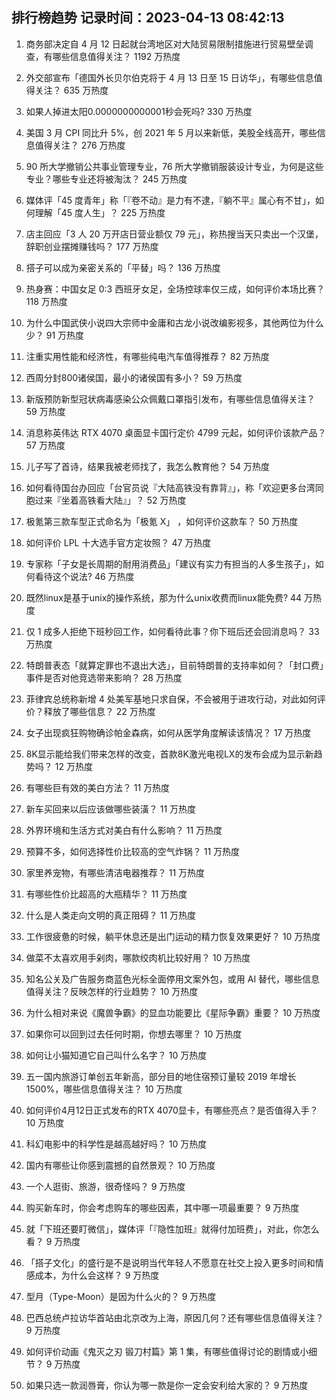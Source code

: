 
## 排行榜趋势 记录时间：2023-04-13 08:42:13
  
  1. 商务部决定自 4 月 12 日起就台湾地区对大陆贸易限制措施进行贸易壁垒调查，有哪些信息值得关注？ 1192 万热度
    
  2. 外交部宣布「德国外长贝尔伯克将于 4 月 13 日至 15 日访华」，有哪些信息值得关注？ 635 万热度
    
  3. 如果人掉进太阳0.0000000000001秒会死吗? 330 万热度
    
  4. 美国 3 月 CPI 同比升 5%，创 2021 年 5 月以来新低，美股全线高开，哪些信息值得关注？ 276 万热度
    
  5. 90 所大学撤销公共事业管理专业，76 所大学撤销服装设计专业，为何是这些专业？哪些专业还将被淘汰？ 245 万热度
    
  6. 媒体评「45 度青年」称「『卷不动』是力有不逮，『躺不平』属心有不甘」，如何理解「45 度人生」？ 225 万热度
    
  7. 店主回应「3 人 20 万开店日营业额仅 79 元」，称热搜当天只卖出一个汉堡，辞职创业摆摊赚钱吗？ 177 万热度
    
  8. 搭子可以成为亲密关系的「平替」吗？ 136 万热度
    
  9. 热身赛：中国女足 0:3 西班牙女足，全场控球率仅三成，如何评价本场比赛？ 118 万热度
    
  10. 为什么中国武侠小说四大宗师中金庸和古龙小说改编影视多，其他两位为什么少？ 91 万热度
    
  11. 注重实用性能和经济性，有哪些纯电汽车值得推荐？ 82 万热度
    
  12. 西周分封800诸侯国，最小的诸侯国有多小？ 59 万热度
    
  13. 新版预防新型冠状病毒感染公众佩戴口罩指引发布，有哪些信息值得关注？ 59 万热度
    
  14. 消息称英伟达 RTX 4070 桌面显卡国行定价 4799 元起，如何评价该款产品？ 57 万热度
    
  15. 儿子写了首诗，结果我被老师找了，我怎么教育他？ 54 万热度
    
  16. 如何看待国台办回应「台官员说『大陆高铁没有靠背』」，称「欢迎更多台湾同胞过来『坐着高铁看大陆』」？ 52 万热度
    
  17. 极氪第三款车型正式命名为「极氪 X」 ，如何评价这款车？ 50 万热度
    
  18. 如何评价 LPL 十大选手官方定妆照？ 47 万热度
    
  19. 专家称「子女是长周期的耐用消费品」「建议有实力有担当的人多生孩子」，如何看待这个说法? 46 万热度
    
  20. 既然linux是基于unix的操作系统，那为什么unix收费而linux能免费? 44 万热度
    
  21. 仅 1 成多人拒绝下班秒回工作，如何看待此事？你下班后还会回消息吗？ 33 万热度
    
  22. 特朗普表态「就算定罪也不退出大选」，目前特朗普的支持率如何？「封口费」事件是否对他竞选带来影响？ 28 万热度
    
  23. 菲律宾总统称新增 4 处美军基地只求自保，不会被用于进攻行动，对此如何评价？释放了哪些信息？ 22 万热度
    
  24. 女子出现疯狂购物确诊帕金森病，如何从医学角度解读该情况？ 17 万热度
    
  25. 8K显示能给我们带来怎样的改变，首款8K激光电视LX的发布会成为显示新趋势吗？ 12 万热度
    
  26. 有哪些巨有效的美白方法？ 11 万热度
    
  27. 新车买回来以后应该做哪些装潢？ 11 万热度
    
  28. 外界环境和生活方式对美白有什么影响？ 11 万热度
    
  29. 预算不多，如何选择性价比较高的空气炸锅？ 11 万热度
    
  30. 家里养宠物，有哪些清洁电器推荐？ 11 万热度
    
  31. 有哪些性价比超高的大瓶精华？ 11 万热度
    
  32. 什么是人类走向文明的真正阻碍？ 11 万热度
    
  33. 工作很疲惫的时候，躺平休息还是出门运动的精力恢复效果更好？ 10 万热度
    
  34. 做菜不太喜欢用手剁肉，哪款绞肉机比较好用？ 10 万热度
    
  35. 知名公关及广告服务商蓝色光标全面停用文案外包，或用 AI 替代，哪些信息值得关注？反映怎样的行业趋势？ 10 万热度
    
  36. 为什么相对来说《魔兽争霸》的显血功能要比《星际争霸》重要？ 10 万热度
    
  37. 如果你可以回到过去任何时期，你想去哪里？ 10 万热度
    
  38. 如何让小猫知道它自己叫什么名字？ 10 万热度
    
  39. 五一国内旅游订单创五年新高，部分目的地住宿预订量较 2019 年增长1500%，哪些信息值得关注？ 10 万热度
    
  40. 如何评价4月12日正式发布的RTX 4070显卡，有哪些亮点？是否值得入手？ 10 万热度
    
  41. 科幻电影中的科学性是越高越好吗？ 10 万热度
    
  42. 国内有哪些让你感到震撼的自然景观？ 10 万热度
    
  43. 一个人逛街、旅游，很奇怪吗？ 9 万热度
    
  44. 购买新车时，你会考虑购车的哪些因素，其中哪一项最重要？ 9 万热度
    
  45. 就「下班还要盯微信」，媒体评「『隐性加班』就得付加班费」，对此，你怎么看？ 9 万热度
    
  46. 「搭子文化」的盛行是不是说明当代年轻人不愿意在社交上投入更多时间和情感成本，为什么会这样？ 9 万热度
    
  47. 型月（Type-Moon）是因为什么火的？ 9 万热度
    
  48. 巴西总统卢拉访华首站由北京改为上海，原因几何？还有哪些信息值得关注？ 9 万热度
    
  49. 如何评价动画《鬼灭之刃 锻刀村篇》第 1 集，有哪些值得讨论的剧情或小细节？ 9 万热度
    
  50. 如果只选一款润唇膏，你认为哪一款是你一定会安利给大家的？ 9 万热度
    